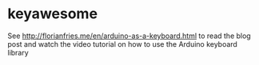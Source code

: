 # keyawesome
See http://florianfries.me/en/arduino-as-a-keyboard.html to read the blog post and watch the video tutorial on how to use the Arduino keyboard library
